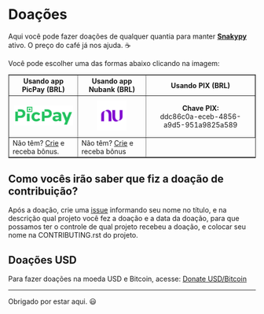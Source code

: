 # Doações

Aqui você pode fazer doações de qualquer quantia para manter [**Snakypy**](https://github.com/snakypy) ativo. O preço do café já nos ajuda. :coffee:

Você pode escolher uma das formas abaixo clicando na imagem:

<div class="donation">
<table border="1">
  <thead>
    <tr>
      <th>Usando app PicPay (BRL)</th>
      <th>Usando app Nubank (BRL)</th>
      <th>Usando PIX (BRL)</th>
    </tr>
  </thead>
  <tbody>
    <tr>
      <td align="center">
        <a href="https://app.picpay.com/user/williamcanin" target="_blank">
          <img width="120" height="40" src="https://raw.githubusercontent.com/snakypy/donations/master/svg/banks/picpay.svg" alt="PicPay Donation">
       </a>
     </td>
     <td align="center">
        <a href="https://nubank.com.br/pagar/4hzmr/HNn2g3w1TI" target="_blank">
          <img width="auto" height="60" src="https://raw.githubusercontent.com/snakypy/donations/master/svg/banks/nubank.svg" alt="Nubank Donation">
       </a>
     </td>
     <td>
          <p align="center"> <strong>Chave PIX:</strong><br/> ddc86c0a-eceb-4856-a9d5-951a9825a589</p>
     </td>
    <tr>
      <td>Não têm? <a href="https://www.picpay.com/convite?PF4BCW" target="_blank">Crie</a> e receba bônus.</td>
      <td>Não têm? <a href="https://nubank.com.br/indicacao/nu/?id=UOGZCLY2mWMAAAF5uWQb5A&msg=cb40c&utm_channel=social&utm_medium=referral&utm_source=mgm" target="_blank">Crie</a> e receba bônus</td>
    </tr>
   </tr>
  </tbody>
</table>
</div>

## Como vocês irão saber que fiz a doação de contribuição?

Após a doação, crie uma [issue](https://github.com/snakypy/donations/issues) informando seu nome no título, e na descrição qual projeto você fez a doação e a data da doação, para que possamos ter o controle de qual projeto recebeu a doação, e colocar seu nome na CONTRIBUTING.rst do projeto.

## Doações USD

Para fazer doações na moeda USD e Bitcoin, acesse: [Donate USD/Bitcoin](https://github.com/snakypy/donations/blob/master/README.md)



--------------------------------
Obrigado por estar aqui. :smiley:

